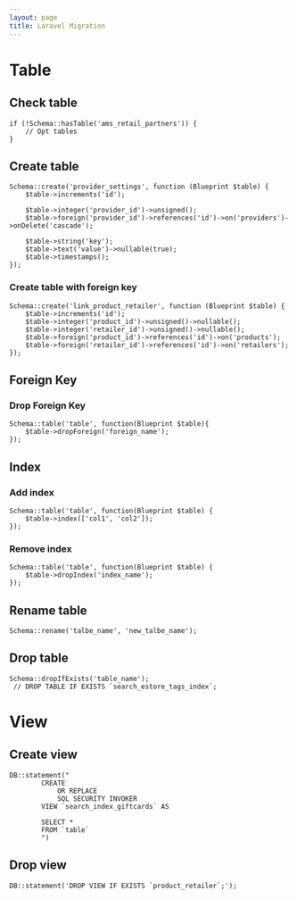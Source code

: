 ```yaml
---
layout: page
title: Laravel Migration
---
```


# Table

## Check table

```
if (!Schema::hasTable('ams_retail_partners')) {
	// Opt tables
}
```

## Create table
```
Schema::create('provider_settings', function (Blueprint $table) {
    $table->increments('id');

    $table->integer('provider_id')->unsigned();
    $table->foreign('provider_id')->references('id')->on('providers')->onDelete('cascade');

    $table->string('key');
    $table->text('value')->nullable(true);
    $table->timestamps();
});
```

### Create table with foreign key

```
Schema::create('link_product_retailer', function (Blueprint $table) {
    $table->increments('id');
    $table->integer('product_id')->unsigned()->nullable();
    $table->integer('retailer_id')->unsigned()->nullable();
    $table->foreign('product_id')->references('id')->on('products');
    $table->foreign('retailer_id')->references('id')->on('retailers');
});
```

## Foreign Key

### Drop Foreign Key
```
Schema::table('table', function(Blueprint $table){
    $table->dropForeign('foreign_name');
});
```

## Index
### Add index
```
Schema::table('table', function(Blueprint $table) {
    $table->index(['col1', 'col2']);
});
```

### Remove index
```
Schema::table('table', function(Blueprint $table) {
    $table->dropIndex('index_name');
});
```

## Rename table
```
Schema::rename('talbe_name', 'new_talbe_name');
```

## Drop table
```
Schema::dropIfExists('table_name');
 // DROP TABLE IF EXISTS `search_estore_tags_index`;
```

# View

## Create view
```
DB::statement("
        CREATE 
            OR REPLACE 
            SQL SECURITY INVOKER
        VIEW `search_index_giftcards` AS

        SELECT * 
        FROM `table`
        ")

```
## Drop view
```
DB::statement('DROP VIEW IF EXISTS `product_retailer`;');
```